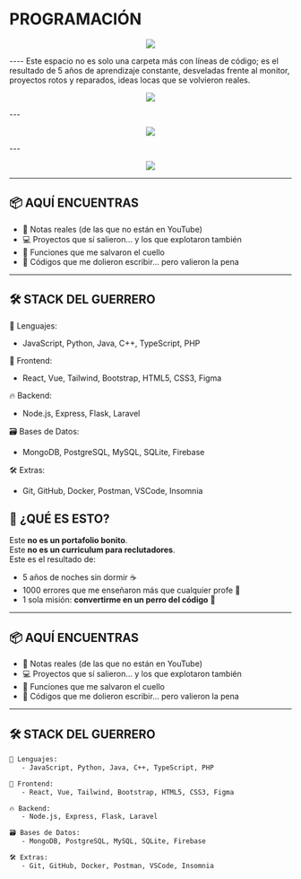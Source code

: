 # PROGRAMACIÓN
<p align="center">
  <img src="https://readme-typing-svg.herokuapp.com?font=Fira+Code&size=25&pause=1000&color=00FFD1&center=true&vCenter=true&width=800&lines=🚧+++++++l+++++Repositorio+contiene+5+a%C3%B1os+de+aprendizaje+en+programacion;🔥+Errores,+éxitos+y+código+que+me+marcaron;👨‍💻+Aquí+se+rompe+y+se+reconstruye+con+prop%C3%B3sito" />
</p>
----
<!-- Arte ASCII personalizado -->
Este espacio no es solo una carpeta más con líneas de código; es el resultado de 5 años de aprendizaje constante, desveladas frente al monitor, proyectos rotos y reparados, ideas locas que se volvieron reales.
<!-- Encabezado con estilo -->
<p align="center">
  <img src="https://readme-typing-svg.herokuapp.com?font=Fira+Code&size=24&pause=1000&color=00F7FF&width=700&lines=💻+5+A%C3%91OS+DE+C%C3%93DIGO+REAL;🔥+MI+CAMINO+EN+LA+PROGRAMACI%C3%93N;🚀+APRENDIENDO+%2B+ROMPIENDO+%2B+AVANZANDO" />
</p>
---
<p align="center">
  <img src="https://readme-typing-svg.herokuapp.com?font=JetBrains+Mono&size=26&pause=1000&color=00FFB2&center=true&vCenter=true&width=800&lines=%F0%9F%94%AA+5+A%C3%91OS+DOMANDO+EL+C%C3%93DIGO;FULL+STACK+SIN+MIEDO+AL+BUG;ESTE+REPO+NO+ES+CURRICULUM...+ES+LEGADO" />
</p>
---
<!-- Encabezado brutal y animado -->

<p align="center">
  <img src="https://readme-typing-svg.herokuapp.com?font=Fira+Code&size=28&pause=1000&color=F70000&center=true&vCenter=true&width=900&lines=%F0%9F%94%A5+5+A%C3%91OS+DE+PURO+C%C3%93DIGO+SIN+FILTROS;FULLSTACK+HECHO+EN+LA+CALLE+Y+LA+PR%C3%81CTICA;NO+ES+UN+REPO...+ES+UNA+DECLARACI%C3%93N+DE+GUERRA" />
</p>



---
## 📦 AQUÍ ENCUENTRAS

- 🧠 Notas reales (de las que no están en YouTube)  
- 💻 Proyectos que sí salieron… y los que explotaron también  
- 🔩 Funciones que me salvaron el cuello  
- 🤕 Códigos que me dolieron escribir… pero valieron la pena  

---

## 🛠️ STACK DEL GUERRERO

💬 Lenguajes:
   - JavaScript, Python, Java, C++, TypeScript, PHP

🧱 Frontend:
   - React, Vue, Tailwind, Bootstrap, HTML5, CSS3, Figma

🔥 Backend:
   - Node.js, Express, Flask, Laravel

🗃️ Bases de Datos:
   - MongoDB, PostgreSQL, MySQL, SQLite, Firebase

🛠️ Extras:
   - Git, GitHub, Docker, Postman, VSCode, Insomnia

## 🧨 ¿QUÉ ES ESTO?

Este **no es un portafolio bonito**.  
Este **no es un curriculum para reclutadores**.  
Este es el resultado de:

- 5 años de noches sin dormir ☕  
- 1000 errores que me enseñaron más que cualquier profe 🤬  
- 1 sola misión: **convertirme en un perro del código** 🐺  

---

## 📦 AQUÍ ENCUENTRAS

- 🧠 Notas reales (de las que no están en YouTube)
- 💻 Proyectos que sí salieron… y los que explotaron también
- 🔩 Funciones que me salvaron el cuello
- 🤕 Códigos que me dolieron escribir… pero valieron la pena

---

## 🛠️ STACK DEL GUERRERO

```txt
💬 Lenguajes:
   - JavaScript, Python, Java, C++, TypeScript, PHP

🧱 Frontend:
   - React, Vue, Tailwind, Bootstrap, HTML5, CSS3, Figma

🔥 Backend:
   - Node.js, Express, Flask, Laravel

🗃️ Bases de Datos:
   - MongoDB, PostgreSQL, MySQL, SQLite, Firebase

🛠️ Extras:
   - Git, GitHub, Docker, Postman, VSCode, Insomnia











